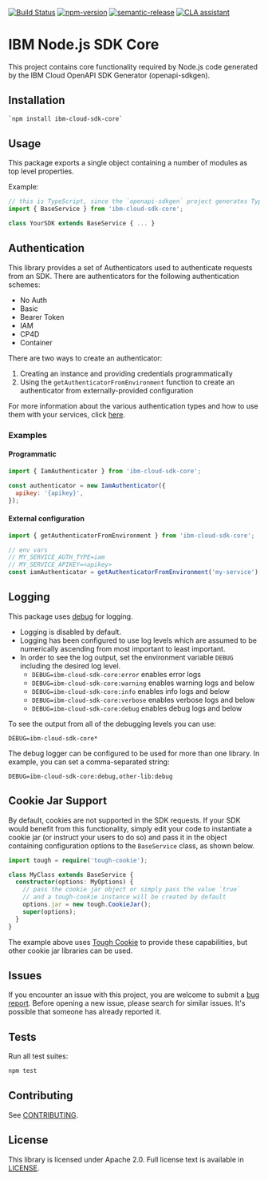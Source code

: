 [![Build Status](https://app.travis-ci.com/IBM/node-sdk-core.svg?branch=main)](https://app.travis-ci.com/IBM/node-sdk-core)
[![npm-version](https://img.shields.io/npm/v/ibm-cloud-sdk-core.svg)](https://www.npmjs.com/package/ibm-cloud-sdk-core)
[![semantic-release](https://img.shields.io/badge/%20%20%F0%9F%93%A6%F0%9F%9A%80-semantic--release-e10079.svg)](https://github.com/semantic-release/semantic-release)
[![CLA assistant](https://cla-assistant.io/readme/badge/ibm/node-sdk-core)](https://cla-assistant.io/ibm/node-sdk-core)

# IBM Node.js SDK Core
This project contains core functionality required by Node.js code generated by the IBM Cloud OpenAPI SDK Generator
(openapi-sdkgen).

## Installation
```bash
`npm install ibm-cloud-sdk-core`
```

## Usage
This package exports a single object containing a number of modules as top level properties.

Example:
```js
// this is TypeScript, since the `openapi-sdkgen` project generates TypeScript
import { BaseService } from 'ibm-cloud-sdk-core';

class YourSDK extends BaseService { ... }
```

## Authentication
This library provides a set of Authenticators used to authenticate requests from an SDK. There are authenticators for the following authentication schemes:
- No Auth
- Basic
- Bearer Token
- IAM
- CP4D
- Container

There are two ways to create an authenticator:
1. Creating an instance and providing credentials programmatically
2. Using the `getAuthenticatorFromEnvironment` function to create an authenticator from externally-provided configuration

For more information about the various authentication types and how to use them with your services, click [here](Authentication.md).

### Examples

#### Programmatic
```js
import { IamAuthenticator } from 'ibm-cloud-sdk-core';

const authenticator = new IamAuthenticator({
  apikey: '{apikey}',
});
```

#### External configuration
```js
import { getAuthenticatorFromEnvironment } from 'ibm-cloud-sdk-core';

// env vars
// MY_SERVICE_AUTH_TYPE=iam
// MY_SERVICE_APIKEY=<apikey>
const iamAuthenticator = getAuthenticatorFromEnvironment('my-service');
```

## Logging
This package uses [debug](https://www.npmjs.com/package/debug) for logging.

- Logging is disabled by default.
- Logging has been configured to use log levels which are assumed to be numerically ascending from most important to least important.
- In order to see the log output, set the environment variable ``DEBUG`` including the desired log level.
  - ```DEBUG=ibm-cloud-sdk-core:error``` enables error logs
  - ```DEBUG=ibm-cloud-sdk-core:warning``` enables warning logs and below
  - ```DEBUG=ibm-cloud-sdk-core:info``` enables info logs and below
  - ```DEBUG=ibm-cloud-sdk-core:verbose``` enables verbose logs and below
  - ```DEBUG=ibm-cloud-sdk-core:debug``` enables debug logs and below

To see the output from all of the debugging levels you can use:

``DEBUG=ibm-cloud-sdk-core*``

The debug logger can be configured to be used for more than one library. In example, you can set a comma-separated string:

``DEBUG=ibm-cloud-sdk-core:debug,other-lib:debug``

## Cookie Jar Support
By default, cookies are not supported in the SDK requests.  If your SDK would benefit from this functionality, simply edit your code to instantiate a cookie jar (or instruct your users to do so) and pass it in the object containing configuration options to the `BaseService` class, as shown below.

```ts
import tough = require('tough-cookie');

class MyClass extends BaseService {
  constructor(options: MyOptions) {
    // pass the cookie jar object or simply pass the value `true`
    // and a tough-cookie instance will be created by default
    options.jar = new tough.CookieJar();
    super(options);
  }
}
```

The example above uses [Tough Cookie](https://www.npmjs.com/package/tough-cookie) to provide these capabilities, but other cookie jar libraries can be used.

## Issues
If you encounter an issue with this project, you are welcome to submit a [bug report](https://github.com/IBM/node-sdk-core/issues).
Before opening a new issue, please search for similar issues. It's possible that someone has already reported it.

## Tests
Run all test suites:
```bash
npm test
```

## Contributing
See [CONTRIBUTING](CONTRIBUTING.md).

## License
This library is licensed under Apache 2.0. Full license text is
available in [LICENSE](LICENSE.md).
